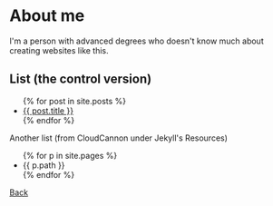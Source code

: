 # About me

I'm a person with advanced degrees who doesn't know much about creating websites like this.

## List (the control version)
<ul>
  {% for post in site.posts %}
    <li>
      <a href="{{ post.url }}">{{ post.title }}</a>
    </li>
  {% endfor %}
</ul>

Another list (from CloudCannon under Jekyll's Resources)
<ul>
  {% for p in site.pages %}
   <li>
     {{ p.path }}
   </li>
  {% endfor %}
</ul>

[Back](https://johnbradley436.github.io/Notes-and-ideas/)

